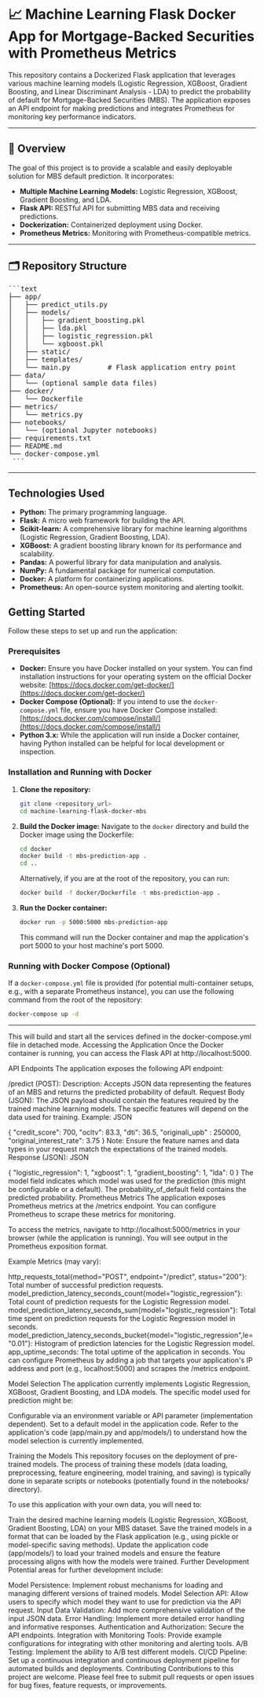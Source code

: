 # 📈 Machine Learning Flask Docker App for Mortgage-Backed Securities with Prometheus Metrics

This repository contains a Dockerized Flask application that leverages various machine learning models (Logistic Regression, XGBoost, Gradient Boosting, and Linear Discriminant Analysis - LDA) to predict the probability of default for Mortgage-Backed Securities (MBS). The application exposes an API endpoint for making predictions and integrates Prometheus for monitoring key performance indicators.

---

## 📌 Overview

The goal of this project is to provide a scalable and easily deployable solution for MBS default prediction. It incorporates:

- **Multiple Machine Learning Models:** Logistic Regression, XGBoost, Gradient Boosting, and LDA.
- **Flask API:** RESTful API for submitting MBS data and receiving predictions.
- **Dockerization:** Containerized deployment using Docker.
- **Prometheus Metrics:** Monitoring with Prometheus-compatible metrics.

---

## 🗂️ Repository Structure
<pre>
```text
├── app/
│   ├── predict_utils.py
│   ├── models/
│   │   ├── gradient_boosting.pkl
│   │   ├── lda.pkl
│   │   ├── logistic_regression.pkl
│   │   └── xgboost.pkl
│   ├── static/
│   ├── templates/
│   └── main.py         # Flask application entry point
├── data/
│   └── (optional sample data files)
├── docker/
│   └── Dockerfile
├── metrics/
│   └── metrics.py
├── notebooks/
│   └── (optional Jupyter notebooks)
├── requirements.txt
├── README.md
└── docker-compose.yml
 ``` 
</pre>
---

## Technologies Used

* **Python:** The primary programming language.
* **Flask:** A micro web framework for building the API.
* **Scikit-learn:** A comprehensive library for machine learning algorithms (Logistic Regression, Gradient Boosting, LDA).
* **XGBoost:** A gradient boosting library known for its performance and scalability.
* **Pandas:** A powerful library for data manipulation and analysis.
* **NumPy:** A fundamental package for numerical computation.
* **Docker:** A platform for containerizing applications.
* **Prometheus:** An open-source system monitoring and alerting toolkit.

## Getting Started

Follow these steps to set up and run the application:

### Prerequisites

* **Docker:** Ensure you have Docker installed on your system. You can find installation instructions for your operating system on the official Docker website: [https://docs.docker.com/get-docker/](https://docs.docker.com/get-docker/)
* **Docker Compose (Optional):** If you intend to use the `docker-compose.yml` file, ensure you have Docker Compose installed: [https://docs.docker.com/compose/install/](https://docs.docker.com/compose/install/)
* **Python 3.x:** While the application will run inside a Docker container, having Python installed can be helpful for local development or inspection.

### Installation and Running with Docker

1.  **Clone the repository:**
    ```bash
    git clone <repository_url>
    cd machine-learning-flask-docker-mbs
    ```

2.  **Build the Docker image:**
    Navigate to the `docker` directory and build the Docker image using the Dockerfile:
    ```bash
    cd docker
    docker build -t mbs-prediction-app .
    cd ..
    ```
    Alternatively, if you are at the root of the repository, you can run:
    ```bash
    docker build -f docker/Dockerfile -t mbs-prediction-app .
    ```

3.  **Run the Docker container:**
    ```bash
    docker run -p 5000:5000 mbs-prediction-app
    ```
    This command will run the Docker container and map the application's port 5000 to your host machine's port 5000.

### Running with Docker Compose (Optional)

If a `docker-compose.yml` file is provided (for potential multi-container setups, e.g., with a separate Prometheus instance), you can use the following command from the root of the repository:

```bash
docker-compose up -d
```

---

This will build and start all the services defined in the docker-compose.yml file in detached mode.
Accessing the Application
Once the Docker container is running, you can access the Flask API at http://localhost:5000.

API Endpoints
The application exposes the following API endpoint:

/predict (POST):
Description: Accepts JSON data representing the features of an MBS and returns the predicted probability of default.
Request Body (JSON): The JSON payload should contain the features required by the trained machine learning models. The specific features will depend on the data used for training. Example:
JSON

{
  "credit_score": 700,
  "ocltv": 83.3,
  "dti": 36.5,
  "originali_upb" : 250000,
  "original_interest_rate": 3.75
}
Note: Ensure the feature names and data types in your request match the expectations of the trained models.
Response (JSON):
JSON

{
  "logistic_regression": 1,
  "xgboost": 1,
  "gradient_boosting": 1,
  "lda": 0
}
The model field indicates which model was used for the prediction (this might be configurable or a default). The probability_of_default field contains the predicted probability.
Prometheus Metrics
The application exposes Prometheus metrics at the /metrics endpoint. You can configure Prometheus to scrape these metrics for monitoring.

To access the metrics, navigate to http://localhost:5000/metrics in your browser (while the application is running). You will see output in the Prometheus exposition format.

Example Metrics (may vary):

http_requests_total{method="POST", endpoint="/predict", status="200"}: Total number of successful prediction requests.
model_prediction_latency_seconds_count{model="logistic_regression"}: Total count of prediction requests for the Logistic Regression model.
model_prediction_latency_seconds_sum{model="logistic_regression"}: Total time spent on prediction requests for the Logistic Regression model in seconds.
model_prediction_latency_seconds_bucket{model="logistic_regression",le="0.01"}: Histogram of prediction latencies for the Logistic Regression model.
app_uptime_seconds: The total uptime of the application in seconds.
You can configure Prometheus by adding a job that targets your application's IP address and port (e.g., localhost:5000) and scrapes the /metrics endpoint.

Model Selection
The application currently implements Logistic Regression, XGBoost, Gradient Boosting, and LDA models. The specific model used for prediction might be:

Configurable via an environment variable or API parameter (implementation dependent).
Set to a default model in the application code.
Refer to the application's code (app/main.py and app/models/) to understand how the model selection is currently implemented.

Training the Models
This repository focuses on the deployment of pre-trained models. The process of training these models (data loading, preprocessing, feature engineering, model training, and saving) is typically done in separate scripts or notebooks (potentially found in the notebooks/ directory).

To use this application with your own data, you will need to:

Train the desired machine learning models (Logistic Regression, XGBoost, Gradient Boosting, LDA) on your MBS dataset.
Save the trained models in a format that can be loaded by the Flask application (e.g., using pickle or model-specific saving methods).
Update the application code (app/models/) to load your trained models and ensure the feature processing aligns with how the models were trained.
Further Development
Potential areas for further development include:

Model Persistence: Implement robust mechanisms for loading and managing different versions of trained models.
Model Selection API: Allow users to specify which model they want to use for prediction via the API request.
Input Data Validation: Add more comprehensive validation of the input JSON data.
Error Handling: Implement more detailed error handling and informative responses.
Authentication and Authorization: Secure the API endpoints.
Integration with Monitoring Tools: Provide example configurations for integrating with other monitoring and alerting tools.
A/B Testing: Implement the ability to A/B test different models.
CI/CD Pipeline: Set up a continuous integration and continuous deployment pipeline for automated builds and deployments.
Contributing
Contributions to this project are welcome. Please feel free to submit pull requests or open issues for bug fixes, feature requests, or improvements.
